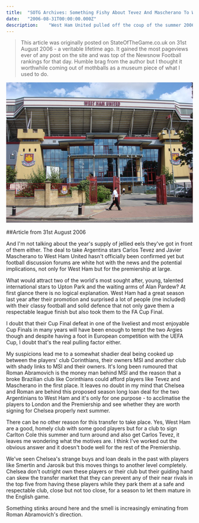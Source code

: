 ```yaml
---
title:  "SOTG Archives: Something Fishy About Tevez And Mascherano To West Ham Deal"
date:   "2006-08-31T00:00:00.000Z"
description:    "West Ham United pulled off the coup of the summer 2006 transfer window by signing Carlos Tevez and Javier Mascherano. I was a little suspicious."
---
```

> This article was originally posted on StateOfTheGame.co.uk on 31st August 2006 - a veritable lifetime ago. It gained the most pageviews ever of any post on the site and was top of the Newsnow Football rankings for that day. Humble brag from the author but I thought it worthwhile coming out of mothballs as a museum piece of what I used to do.

![West Ham  United](./westham.jpg)

##Article from 31st August 2006

And I'm not talking about the year's supply of jellied eels they've got in front of them either. The deal to take Argentina stars Carlos Tevez and Javier Mascherano to West Ham United hasn't officially been confirmed yet but football discussion forums are white hot with the news and the potential implications, not only for West Ham but for the premiership at large.

What would attract two of the world's most sought after, young, talented international stars to Upton Park and the waiting arms of Alan Pardew? At first glance there is no logical explanation. West Ham had a great season last year after their promotion and surprised a lot of people (me included) with their classy football and solid defence that not only gave them a respectable league finish but also took them to the FA Cup Final.

I doubt that their Cup Final defeat in one of the liveliest and most enjoyable Cup Finals in many years will have been enough to tempt the two Argies though and despite having a foot in European competition with the UEFA Cup, I doubt that's the real pulling factor either.

My suspicions lead me to a somewhat shadier deal being cooked up between the players' club Corinthians, their owners MSI and another club with shady links to MSI and their owners. It's long been rumoured that Roman Abramovich is the money man behind MSI and the reason that a broke Brazilian club like Corinthians could afford players like Tevez and Mascherano in the first place. It leaves no doubt in my mind that Chelsea and Roman are behind this proposed season long loan deal for the two Argentinians to West Ham and it's only for one purpose - to acclimatise the players to London and the Premiership and see whether they are worth signing for Chelsea properly next summer.

There can be no other reason for this transfer to take place. Yes, West Ham are a good, homely club with some good players but for a club to sign Carlton Cole this summer and turn around and also get Carlos Tevez, it leaves me wondering what the motives are. I think I've worked out the obvious answer and it doesn't bode well for the rest of the Premiership.

We've seen Chelsea's strange buys and loan deals in the past with players like Smertin and Jarosik but this moves things to another level completely. Chelsea don't outright own these players or their club but their guiding hand can skew the transfer market that they can prevent any of their near rivals in the top five from having these players while they park them at a safe and respectable club, close but not too close, for a season to let them mature in the English game.

Something stinks around here and the smell is increasingly eminating from Roman Abramovich's direction.